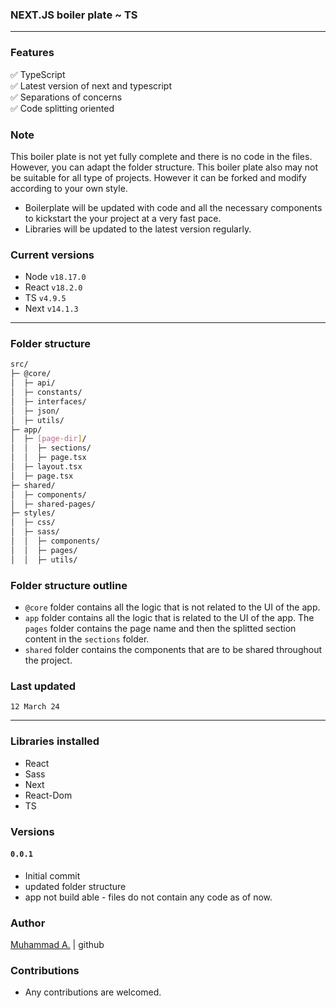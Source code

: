 ### NEXT.JS boiler plate ~ TS

---

### Features

✅ TypeScript <br />
✅ Latest version of next and typescript <br />
✅ Separations of concerns <br />
✅ Code splitting oriented <br />

### Note

This boiler plate is not yet fully complete and there is no code in the files. However, you can adapt the folder structure. This boiler plate also may not be suitable for all type of projects. However it can be forked and modify according to your own style.

- Boilerplate will be updated with code and all the necessary components to kickstart the your project at a very fast pace.
- Libraries will be updated to the latest version regularly.

### Current versions

- Node `v18.17.0`
- React `v18.2.0`
- TS `v4.9.5`
- Next `v14.1.3`

---

### Folder structure

```bash
src/
├─ @core/
│  ├─ api/
│  ├─ constants/
│  ├─ interfaces/
│  ├─ json/
│  ├─ utils/
├─ app/
│  ├─ [page-dir]/
│  │  ├─ sections/
│  │  ├─ page.tsx
│  ├─ layout.tsx
│  ├─ page.tsx
├─ shared/
│  ├─ components/
│  ├─ shared-pages/
├─ styles/
│  ├─ css/
│  ├─ sass/
│  │  ├─ components/
│  │  ├─ pages/
│  │  ├─ utils/
```

### Folder structure outline

- `@core` folder contains all the logic that is not related to the UI of the app.
- `app` folder contains all the logic that is related to the UI of the app. The `pages` folder contains the page name and then the splitted section content in the `sections` folder.
- `shared` folder contains the components that are to be shared throughout the project.

### Last updated

`12 March 24`

---

### Libraries installed

- React
- Sass
- Next
- React-Dom
- TS

### Versions

#### `0.0.1`

- Initial commit
- updated folder structure
- app not build able - files do not contain any code as of now.

### Author

[Muhammad A.](https://github.com/aliwarraich007 "Muhammad A.") | github

### Contributions

- Any contributions are welcomed.
